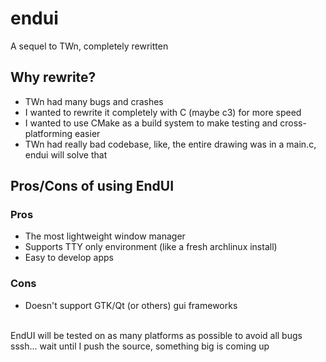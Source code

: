 # endui
A sequel to TWn, completely rewritten
## Why rewrite?
- TWn had many bugs and crashes
- I wanted to rewrite it completely with C (maybe c3) for more speed
- I wanted to use CMake as a build system to make testing and cross-platforming easier
- TWn had really bad codebase, like, the entire drawing was in a main.c, endui will solve that
## Pros/Cons of using EndUI
### Pros
- The most lightweight window manager
- Supports TTY only environment (like a fresh archlinux install)
- Easy to develop apps
### Cons
- Doesn't support GTK/Qt (or others) gui frameworks
<br>
EndUI will be tested on as many platforms as possible to avoid all bugs
<br>
sssh... wait until I push the source, something big is coming up
